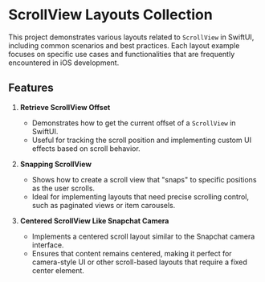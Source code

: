 # ScrollView Layouts Collection

This project demonstrates various layouts related to `ScrollView` in SwiftUI, including common scenarios and best practices. Each layout example focuses on specific use cases and functionalities that are frequently encountered in iOS development.

## Features

1. **Retrieve ScrollView Offset**
   - Demonstrates how to get the current offset of a `ScrollView` in SwiftUI.
   - Useful for tracking the scroll position and implementing custom UI effects based on scroll behavior.

2. **Snapping ScrollView**
   - Shows how to create a scroll view that "snaps" to specific positions as the user scrolls.
   - Ideal for implementing layouts that need precise scrolling control, such as paginated views or item carousels.

3. **Centered ScrollView Like Snapchat Camera**
   - Implements a centered scroll layout similar to the Snapchat camera interface.
   - Ensures that content remains centered, making it perfect for camera-style UI or other scroll-based layouts that require a fixed center element.

